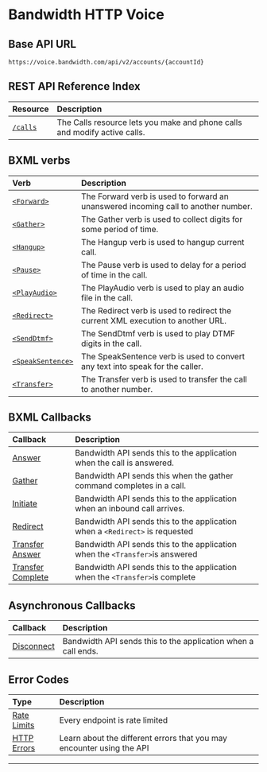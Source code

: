 # Bandwidth HTTP Voice

## Base API URL
`https://voice.bandwidth.com/api/v2/accounts/{accountId}`

## REST API Reference Index

| Resource                           | Description                                                               |
|:-----------------------------------|:--------------------------------------------------------------------------|
| [`/calls`](methods/calls/about.md) | The Calls resource lets you make and phone calls and modify active calls. |


## BXML verbs

| Verb                                             | Description                                                                        |
|:-------------------------------------------------|:-----------------------------------------------------------------------------------|
| [`<Forward>`](bxml/verbs/forward.md)             | The Forward verb is used to forward an unanswered incoming call to another number. |
| [`<Gather>`](bxml/verbs/gather.md)               | The Gather verb is used to collect digits for some period of time.                 |
| [`<Hangup>`](bxml/verbs/hangup.md)               | The Hangup verb is used to hangup current call.                                    |
| [`<Pause>`](bxml/verbs/pause.md)                 | The Pause verb is used to delay for a period of time in the call.                  |
| [`<PlayAudio>`](bxml/verbs/playAudio.md)         | The PlayAudio verb is used to play an audio file in the call.                      |
| [`<Redirect>`](bxml/verbs/redirect.md)           | The Redirect verb is used to redirect the current XML execution to another URL.    |
| [`<SendDtmf>`](bxml/verbs/sendDtmf.md)           | The SendDtmf verb is used to play DTMF digits in the call.                         |
| [`<SpeakSentence>`](bxml/verbs/speakSentence.md) | The SpeakSentence verb is used to convert any text into speak for the caller.      |
| [`<Transfer>`](bxml/verbs/transfer.md)           | The Transfer verb is used to transfer the call to another number.                  |

## BXML Callbacks

| Callback                                                | Description                                                                  |
|:--------------------------------------------------------|:-----------------------------------------------------------------------------|
| [Answer](bxml/callBacks/answer.md)                      | Bandwidth API sends this to the application when the call is answered.       |
| [Gather](bxml/callBacks/gather.md)                      | Bandwidth API sends this when the gather command completes in a call.        |
| [Initiate](bxml/callBacks/initiate.md)                  | Bandwidth API sends this to the application when an inbound call arrives.    |
| [Redirect](bxml/callBacks/redirect.md)                  | Bandwidth API sends this to the application when a `<Redirect>` is requested |
| [Transfer Answer](bxml/callBacks/transferAnswer.md)     | Bandwidth API sends this to the application when the `<Transfer>`is answered |
| [Transfer Complete](bxml/callBacks/transferComplete.md) | Bandwidth API sends this to the application when the `<Transfer>`is complete |

## Asynchronous Callbacks
| Callback                                   | Description                                                   |
|:-------------------------------------------|:--------------------------------------------------------------|
| [Disconnect](bxml/callBacks/disconnect.md) | Bandwidth API sends this to the application when a call ends. |

## Error Codes
| Type                         | Description                                                           |
|:-----------------------------|:----------------------------------------------------------------------|
| [Rate Limits](rateLimits.md) | Every endpoint is rate limited                                        |
| [HTTP Errors](errors.md)     | Learn about the different errors that you may encounter using the API |

---
